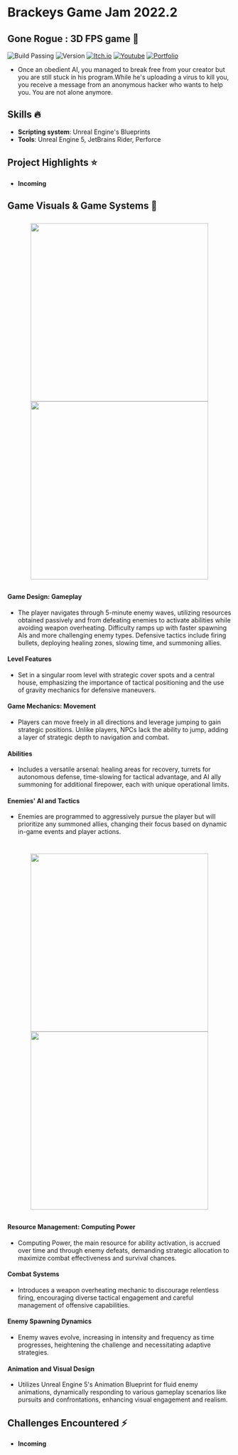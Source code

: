 # Brackeys Game Jam 2022.2

## Gone Rogue : 3D FPS game 🔫
![Build Passing](https://img.shields.io/badge/build-passing-brightgreen)
![Version](https://img.shields.io/badge/version-1.0.0-blue)
[![Itch.io](https://img.shields.io/badge/download-itch.io-%23e3326d)](https://itaruf.itch.io/gone-rogue)
[![Youtube](https://img.shields.io/badge/demo-youtube-%23db1818)](https://www.youtube.com/watch?v=cg7DkqxBBAM)
[![Portfolio](https://img.shields.io/badge/details-personal%20website-%235203fc)](https://itaruf.github.io/projects.html)

- Once an obedient AI, you managed to break free from your creator but you are still stuck in his program.While he's uploading a virus to kill you, you receive a message from an anonymous hacker who wants to help you. You are not alone anymore.

## Skills :fire:
- **Scripting system**: Unreal Engine's Blueprints
- **Tools**: Unreal Engine 5, JetBrains Rider, Perforce

## Project Highlights ⭐ 
- **Incoming**

## Game Visuals & Game Systems 🎲 
<div style="display: flex; flex-wrap: wrap; justify-content: center; align-items: center;">
  <div style="margin: 10px; text-align: center;">
    <img src="https://media.giphy.com/media/v1.Y2lkPTc5MGI3NjExNGozcWI4N2gxMHFnOWlzbmszcWl5dWdvZjkxdWwzOWU3aXk5dG9ubCZlcD12MV9pbnRlcm5hbF9naWZfYnlfaWQmY3Q9Zw/Qid3bX7BwpucqBXq9j/giphy-downsized-large.gif" style="display: block; margin: auto;" width="400" />
    <img src="https://media.giphy.com/media/v1.Y2lkPTc5MGI3NjExem94c2piaGh3eGkwN2pidTlkYnI0ZHBnaXNoanM4OXQwenUzMHR2OSZlcD12MV9pbnRlcm5hbF9naWZfYnlfaWQmY3Q9Zw/7AKReExFpM2Cnyk96M/giphy-downsized-large.gif" style="display: block; margin: auto;" width="400" />
  </div>
</div>
<h4>Game Design: Gameplay</h4>
<ul>
  <li>The player navigates through 5-minute enemy waves, utilizing resources obtained passively and from defeating enemies to activate abilities while avoiding weapon overheating. Difficulty ramps up with faster spawning AIs and more challenging enemy types. Defensive tactics include firing bullets, deploying healing zones, slowing time, and summoning allies.</li>
</ul>
<h4>Level Features</h4>
<ul>
  <li>Set in a singular room level with strategic cover spots and a central house, emphasizing the importance of tactical positioning and the use of gravity mechanics for defensive maneuvers.</li>
</ul>
<h4>Game Mechanics: Movement</h4>
<ul>
  <li>Players can move freely in all directions and leverage jumping to gain strategic positions. Unlike players, NPCs lack the ability to jump, adding a layer of strategic depth to navigation and combat.</li>
</ul>
<h4>Abilities</h4>
<ul>
  <li>Includes a versatile arsenal: healing areas for recovery, turrets for autonomous defense, time-slowing for tactical advantage, and AI ally summoning for additional firepower, each with unique operational limits.</li>
</ul>
<h4>Enemies' AI and Tactics</h4>
<ul>
  <li>Enemies are programmed to aggressively pursue the player but will prioritize any summoned allies, changing their focus based on dynamic in-game events and player actions.</li>
</ul>
<br>
<div style="display: flex; flex-wrap: wrap; justify-content: center; align-items: center;">
  <div style="margin: 10px; text-align: center;">
    <img src="https://media.giphy.com/media/v1.Y2lkPTc5MGI3NjExaHlkOHAyajljZDcwYXRyZ3BpcDNzYmg4anJmb3g3cHo5eTdsZTc2eSZlcD12MV9pbnRlcm5hbF9naWZfYnlfaWQmY3Q9Zw/K3PKHZDuoQUOjdAJ78/giphy-downsized-large.gif" style="display: block; margin: auto;" width="400" />
    <img src="https://media.giphy.com/media/v1.Y2lkPTc5MGI3NjExNWMzd2wycGxscWt4dDY0eG9yMXBlNmpmZDQ0NzZtd3M5eDBqYm45eCZlcD12MV9pbnRlcm5hbF9naWZfYnlfaWQmY3Q9Zw/466QhnPpBXLBQd8HUM/giphy-downsized-large.gif" style="display: block; margin: auto;" width="400" />
  </div>
</div>
<h4>Resource Management: Computing Power</h4>
<ul>
  <li>Computing Power, the main resource for ability activation, is accrued over time and through enemy defeats, demanding strategic allocation to maximize combat effectiveness and survival chances.</li>
</ul>
<h4>Combat Systems</h4>
<ul>
  <li>Introduces a weapon overheating mechanic to discourage relentless firing, encouraging diverse tactical engagement and careful management of offensive capabilities.</li>
</ul>
<h4>Enemy Spawning Dynamics</h4>
<ul>
  <li>Enemy waves evolve, increasing in intensity and frequency as time progresses, heightening the challenge and necessitating adaptive strategies.</li>
</ul>
<h4>Animation and Visual Design</h4>
<ul>
  <li>Utilizes Unreal Engine 5's Animation Blueprint for fluid enemy animations, dynamically responding to various gameplay scenarios like pursuits and confrontations, enhancing visual engagement and realism.</li>
</ul>

## Challenges Encountered ⚡
- **Incoming**
